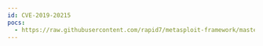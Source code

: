 ```yaml
---
id: CVE-2019-20215
pocs:
  - https://raw.githubusercontent.com/rapid7/metasploit-framework/master/modules/exploits/linux/upnp/dlink_dir859_exec_ssdpcgi.rb
---
```

